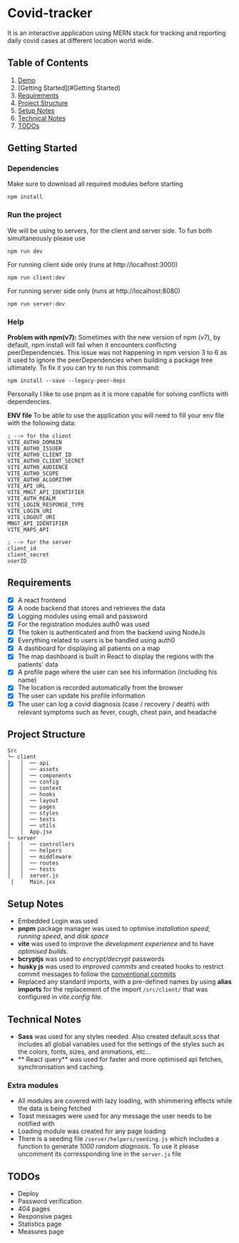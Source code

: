 # Covid-tracker

It is an interactive application using MERN stack for tracking and reporting daily covid cases at different location world wide.

## Table of Contents

1. [Demo](https://drive.google.com/file/d/1DvBOCUNGajAeheYKc7lmXk6Mke0Us-tu/view?usp=sharing)
2. [Getting Started](#Getting Started)
3. [Requirements](#Requirements)
4. [Project Structure](#Project-Structure)
5. [Setup Notes](#Setup-Notes)
6. [Technical Notes](#Technical-Notes)
7. [TODOs](#TODOs)

## Getting Started

### Dependencies

Make sure to download all required modules before starting

```
npm install
```

### Run the project

We will be using to servers, for the client and server side. To fun both simultaneously please use

```
npm run dev
```

For running client side only (runs at http://localhost:3000)

```
npm run client:dev
```

For running server side only (runs at http://localhost:8080)

```
npm run server:dev
```

### Help

**Problem with npm(v7):**
Sometimes with the new version of npm (v7), by default, npm install will fail when it encounters conflicting peerDependencies. This issue was not happening in npm version 3 to 6 as it used to ignore the peerDependencies when building a package tree ultimately. To fix it you can try to run this command:

```
npm install --save --legacy-peer-deps
```

Personally I like to use pnpm as it is more capable for solving conflicts with dependencies.

**ENV file**
To be able to use the application you will need to fill your env file with the following data:

```
; --> for the client
VITE_AUTH0_DOMAIN
VITE_AUTH0_ISSUER
VITE_AUTH0_CLIENT_ID
VITE_AUTH0_CLIENT_SECRET
VITE_AUTH0_AUDIENCE
VITE_AUTH0_SCOPE
VITE_AUTH0_ALGORITHM
VITE_API_URL
VITE_MNGT_API_IDENTIFIER
VITE_AUTH_REALM
VITE_LOGIN_RESPONSE_TYPE
VITE_LOGIN_URI
VITE_LOGOUT_URI
MNGT_API_IDENTIFIER
VITE_MAPS_API

; --> for the server
client_id
client_secret
userID
```

## Requirements

- [x] A react frontend
- [x] A node backend that stores and retrieves the data
- [x] Logging modules using email and password
- [x] For the registration modules auth0 was used
- [x] The token is authenticated and from the backend using NodeJs
- [x] Everything related to users is be handled using auth0
- [x] A dashboard for displaying all patients on a map
- [x] The map dashboard is built in React to display the regions with the patients' data
- [x] A profile page where the user can see his information (including his name)
- [x] The location is recorded automatically from the browser
- [x] The user can update his profile information
- [x] The user can log a covid diagnosis (case / recovery / death) with relevant symptoms such as fever, cough, chest pain, and headache

## Project Structure

```
Src
└─ client
│   │  ── api
│   │  ── assets
│   │  ── components
│   │  ── config
│   │  ── context
│   │  ── hooks
│   │  ── layout
│   │  ── pages
│   │  ── styles
│   │  ── tests
│   │  ── utils
│   │  App.jsx
└─ server
│   │  ── controllers
│   │  ── helpers
│   │  ── middleware
│   │  ── routes
│   │  ── tests
│   │  server.js
 |     Main.jsx
```

## Setup Notes

- Embedded Login was used
- **pnpm** package manager was used to optimise _installation speed_, _running speed_, and _disk space_
- **vite** was used to improve the _development experience_ and to have _optimised builds_.
- **bcryptjs** was used to _encrypt/decrypt_ passwords
- **husky js** was used to _improved commits_ and created hooks to restrict commit messages to follow the [conventional commits](https://www.conventionalcommits.org/en/v1.0.0/#specification)
- Replaced any standard imports, with a pre-defined names by using **alias imports** for the replacement of the import `/src/client/` that was configured in _vite.config_ file.

## Technical Notes

- **Sass** was used for any styles needed. Also created default.scss that includes all global variables used for the settings of the styles such as the colors, fonts, sizes, and animations, etc...
- ** React query** was used for faster and more optimised api fetches, synchronisation and caching.

### Extra modules

- All modules are covered with lazy loading, with shimmering effects while the data is being fetched
- Toast messages were used for any message the user needs to be notified with
- Loading module was created for any page loading
- There is a seeding file `/server/helpers/seeding.js` which includes a function to generate _1000 random diagnosis_. To use it please uncomment its corressponding line in the `server.js` file

## TODOs
- Deploy
- Password verification
- 404 pages
- Responsive pages
- Statistics page
- Measures page

